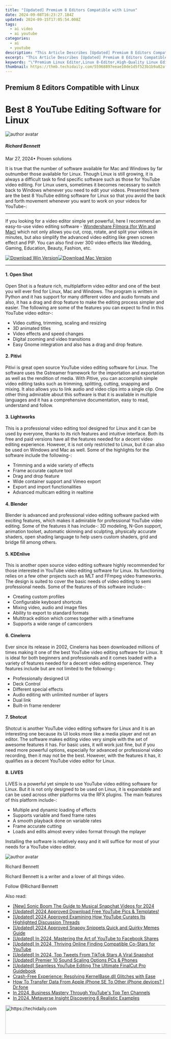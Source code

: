 ```yaml
---
title: "[Updated] Premium 8 Editors Compatible with Linux"
date: 2024-09-08T16:23:27.184Z
updated: 2024-09-15T17:05:54.008Z
tags:
  - ai video
  - ai youtube
categories:
  - ai
  - youtube
description: "This Article Describes [Updated] Premium 8 Editors Compatible with Linux"
excerpt: "This Article Describes [Updated] Premium 8 Editors Compatible with Linux"
keywords: "\"Premium Linux Editor,Linux 8-Editor,High-Quality Linux Editing Tools,Linux-Compatible Editors,Exclusive Linux Editors,Elite Linux Editors for $0,Linux-Friendly Top Editors\""
thumbnail: https://thmb.techidaily.com/55968897eeae10de1d5f523b1b9a82af3b28230cb64c488e57f8a46fc7ba58f0.jpg
---
```


## Premium 8 Editors Compatible with Linux

# Best 8 YouTube Editing Software for Linux

![author avatar](https://images.wondershare.com/filmora/article-images/richard-bennett.jpg)

##### Richard Bennett

 Mar 27, 2024• Proven solutions

 It is true that the number of software available for Mac and Windows by far outnumber those available for Linux. Though Linux is still growing, it is always a difficult task to find specific software such as those for YouTube video editing. For Linux users, sometimes it becomes necessary to switch back to Windows whenever you need to edit your videos. Presented here are the best 8 YouTube editing software for Linux so that you avoid the back and forth movement whenever you want to work on your videos for YouTube-:

---

 If you looking for a video editor simple yet powerful, here I recommend an easy-to-use video editing software - [Wondershare Filmora (for Win and Mac)](https://tools.techidaily.com/wondershare/filmora/download/) which not only allows you cut, crop, rotate, and split your videos in minutes, but also simplify the advanced video editing like green screen effect and PIP. You can also find over 300 video effects like Wedding, Gaming, Education, Beauty, Fashion, etc.

[![Download Win Version](https://images.wondershare.com/filmora/guide/download-btn-win.jpg)](https://tools.techidaily.com/wondershare/filmora/download/)[![Download Mac Version](https://images.wondershare.com/filmora/guide/download-btn-mac.jpg)](https://tools.techidaily.com/wondershare/filmora/download/)

---

#### 1\.  Open Shot

 Open Shot is a feature rich, multiplatform video editor and one of the best you will ever find for Linux, Mac and Windows. The program is written in Python and it has support for many different video and audio formats and also, it has a drag and drop feature to make the editing process simpler and easier. The following are some of the features you can expect to find in this YouTube video editor-:

* Video cutting, trimming, scaling and resizing
* 3D animated titles
* Video effects and speed changes
* Digital zooming and video transitions
* Easy Gnome integration and also has a drag and drop feature.

#### 2\.  Pitivi

 Pitivi is great open source YouTube video editing software for Linux. The software uses the Gstreamer framework for the importation and exportation as well as the rendition of media. With Pitive, you can accomplish simple video editing tasks such as trimming, splitting, cutting, snapping and mixing. It also allows you to link audio and video clips into a single clip. One other thing admirable about this software is that it is available in multiple languages and it has a comprehensive documentation, easy to read, understand and follow.

#### 3\.  Lightworks

 This is a professional video editing tool designed for Linux and it can be used by everyone, thanks to its rich features and intuitive interface. Both its free and paid versions have all the features needed for a decent video editing experience. However, it is not only restricted to Linux, but it can also be used on Windows and Mac as well. Some of the highlights for the software include the following-:

* Trimming and a wide variety of effects
* Frame accurate capture tool
* Drag and drop feature
* Wide container support and Vimeo export
* Export and import functionalities
* Advanced multicam editing in realtime

#### 4\.  Blender

 Blender is advanced and professional video editing software packed with exciting features, which makes it admirable for professional YouTube video editing. Some of the features it has include-: 3D modeling, N-Gon support, animation toolset, automatic skinning and sculpting, physically accurate shaders, open shading language to help users custom shaders, grid and bridge fill among others.

#### 5\.  KDEnlive

 This is another open source video editing software highly recommended for those interested in YouTube video editing software for Linux. Its functioning relies on a few other projects such as MLT and FFmpeg video frameworks. The design is suited to cover the basic needs of video editing to semi professional needs. Some of the features of this software include-:

* Creating custom profiles
* Configurable keyboard shortcuts
* Mixing video, audio and image files
* Ability to export to standard formats
* Multitrack edition which comes together with a timeframe
* Supports a wide range of camcorders

#### 6\.  Cinelerra

 Ever since its release in 2002, Cinelerra has been downloaded millions of times making it one of the best YouTube video editing software for Linux. It is ideal for both beginners and professionals and it comes loaded with a variety of features needed for a decent video editing experience. They features include but are not limited to the following-:

* Professionally designed UI
* Deck Control
* Different special effects
* Audio editing with unlimited number of layers
* Dual link
* Built-in frame renderer

#### 7\.  Shotcut

 Shotcut is another YouTube video editing software for Linux and it is an interesting one because its UI looks more like a media player and not an editor. The software makes editing video very simple with the set of awesome features it has. For basic uses, it will work just fine, but if you need more powerful options, especially for advanced or professional video recording, then it may not be the best. However, with the features it has, it qualifies as a decent YouTube video editor for Linux.

#### 8. LiVES

 LiVES is a powerful yet simple to use YouTube video editing software for Linux. But it is not only designed to be used on Linux, it is expandable and can be used across other platforms via the RFX plugins. The main features of this platform include-:

* Multiple and dynamic loading of effects
* Supports variable and fixed frame rates
* A smooth playback done on variable rates
* Frame accurate cutting
* Loads and edits almost every video format through the mplayer

 Installing the software is relatively easy and it will suffice for most of your needs for a YouTube video editor.

![author avatar](https://images.wondershare.com/filmora/article-images/richard-bennett.jpg)

Richard Bennett

Richard Bennett is a writer and a lover of all things video.

Follow @Richard Bennett

<ins class="adsbygoogle"
     style="display:block"
     data-ad-format="autorelaxed"
     data-ad-client="ca-pub-7571918770474297"
     data-ad-slot="1223367746"></ins>

<ins class="adsbygoogle"
     style="display:block"
     data-ad-client="ca-pub-7571918770474297"
     data-ad-slot="8358498916"
     data-ad-format="auto"
     data-full-width-responsive="true"></ins>

<span class="atpl-alsoreadstyle">Also read:</span>
<div><ul>
<li><a href="https://snapchat-videos.techidaily.com/new-sonic-boom-the-guide-to-musical-snapchat-videos-for-2024/"><u>[New] Sonic Boom The Guide to Musical Snapchat Videos for 2024</u></a></li>
<li><a href="https://youtube-webster.techidaily.com/ed-2024-approved-download-free-youtube-pics-and-templates/"><u>[Updated] 2024 Approved Download Free YouTube Pics & Templates!</u></a></li>
<li><a href="https://youtube-webster.techidaily.com/ed-2024-approved-examining-how-youtube-curates-its-highlighted-discussion-threads/"><u>[Updated] 2024 Approved Examining How YouTube Curates Its Highlighted Discussion Threads</u></a></li>
<li><a href="https://fox-boxes.techidaily.com/updated-2024-approved-snappy-snippets-quick-and-quirky-memes-guide/"><u>[Updated] 2024 Approved Snappy Snippets Quick and Quirky Memes Guide</u></a></li>
<li><a href="https://youtube-sure.techidaily.com/ed-in-2024-mastering-the-art-of-youtube-to-facebook-shares/"><u>[Updated] In 2024, Mastering the Art of YouTube to Facebook Shares</u></a></li>
<li><a href="https://youtube-webster.techidaily.com/ed-in-2024-thriving-online-finding-compatible-co-stars-for-youtube/"><u>[Updated] In 2024, Thriving Online Finding Compatible Co-Stars for YouTube</u></a></li>
<li><a href="https://twitter-videos.techidaily.com/updated-in-2024-top-tweets-from-tiktok-stars-a-viral-snapshot/"><u>[Updated] In 2024, Top Tweets From TikTok Stars A Viral Snapshot</u></a></li>
<li><a href="https://youtube-webster.techidaily.com/ed-premier-10-sound-scaling-options-pcs-and-phones/"><u>[Updated] Premier 10 Sound Scaling Options PCs & Phones</u></a></li>
<li><a href="https://youtube-webster.techidaily.com/ed-seamless-youtube-editing-the-ultimate-finalcut-pro-guidebook/"><u>[Updated] Seamless YouTube Editing The Ultimate FinalCut Pro Guidebook</u></a></li>
<li><a href="https://win-blog.techidaily.com/crash-free-experience-resolving-kernelbasedll-glitches-with-ease/"><u>Crash-Free Experience: Resolving KernelBase.dll Glitches with Ease</u></a></li>
<li><a href="https://techidaily.com/how-to-transfer-data-from-apple-iphone-se-to-other-iphone-devices-drfone-by-drfone-transfer-data-from-ios-transfer-data-from-ios/"><u>How To Transfer Data From Apple iPhone SE To Other iPhone devices? | Dr.fone</u></a></li>
<li><a href="https://youtube-webster.techidaily.com/24-business-mastery-through-youtubes-top-ten-channels/"><u>In 2024, Business Mastery Through YouTube's Top Ten Channels</u></a></li>
<li><a href="https://extra-skills.techidaily.com/in-2024-metaverse-insight-discovering-6-realistic-examples/"><u>In 2024, Metaverse Insight Discovering 6 Realistic Examples</u></a></li>
</ul></div>

<!-- affiliate ads begin -->
<a href="https://bluettius.sjv.io/c/5597632/2139119/17108" target="_top" id="2139119">
  <img src="//a.impactradius-go.com/display-ad/17108-2139119" border="0" alt="https://techidaily.com" width="728" height="90"/>
</a>
<img height="0" width="0" src="https://bluettius.sjv.io/i/5597632/2139119/17108" style="position:absolute;visibility:hidden;" border="0" />
<!-- affiliate ads end -->

